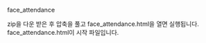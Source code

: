 face_attendance

zip을 다운 받은 후 압축을 풀고 face_attendance.html을 열면 실행됩니다.
face_attendance.html이 시작 파일입니다.
